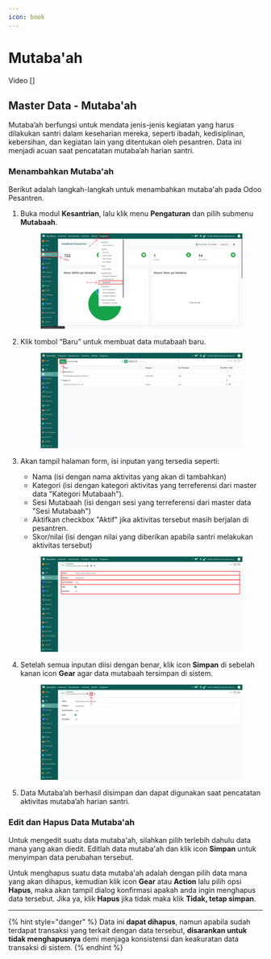 ```yaml
---
icon: book
---
```


# Mutaba'ah

Video \[]

## Master Data - Mutaba'ah

Mutaba’ah berfungsi untuk mendata jenis-jenis kegiatan yang harus dilakukan santri dalam keseharian mereka, seperti ibadah, kedisiplinan, kebersihan, dan kegiatan lain yang ditentukan oleh pesantren. Data ini menjadi acuan saat pencatatan mutaba’ah harian santri.

### Menambahkan Mutaba'ah

Berikut adalah langkah-langkah untuk menambahkan mutaba'ah pada Odoo Pesantren.

1.  Buka modul **Kesantrian**, lalu klik menu **Pengaturan** dan pilih submenu **Mutabaah**.&#x20;

    <figure><img src="../../../.gitbook/assets/images-165.png" alt=""><figcaption></figcaption></figure>


2.  Klik tombol “Baru” untuk membuat data mutabaah baru.&#x20;

    <figure><img src="../../../.gitbook/assets/images-166.png" alt=""><figcaption></figcaption></figure>


3.  Akan tampil halaman form, isi inputan yang tersedia seperti:

    * Nama (isi dengan nama aktivitas yang akan di tambahkan)
    * Kategori (isi dengan kategori aktivitas yang terreferensi dari master data "Kategori Mutabaah").
    * Sesi Mutabaah (isi dengan sesi yang terreferensi dari master data "Sesi Mutabaah")
    * Aktifkan checkbox "Aktif" jika aktivitas tersebut masih berjalan di pesantren.
    * Skor/nilai (isi dengan nilai yang diberikan apabila santri melakukan aktivitas tersebut)

    <figure><img src="../../../.gitbook/assets/images-167.png" alt=""><figcaption></figcaption></figure>


4.  Setelah semua inputan diisi dengan benar, klik icon **Simpan** di sebelah kanan icon **Gear** agar data mutabaah tersimpan di sistem.

    <figure><img src="../../../.gitbook/assets/images-168.png" alt=""><figcaption></figcaption></figure>


5. Data Mutaba’ah berhasil disimpan dan dapat digunakan saat pencatatan aktivitas mutaba’ah harian santri.

### Edit dan Hapus Data Mutaba'ah

Untuk mengedit suatu data mutaba'ah, silahkan pilih terlebih dahulu data mana yang akan diedit. Editlah data mutaba'ah dan klik icon **Simpan** untuk menyimpan data perubahan tersebut.

Untuk menghapus suatu data mutaba'ah adalah dengan pilih data mana yang akan dihapus, kemudian klik icon **Gear** atau **Action** lalu pilih opsi **Hapus**, maka akan tampil dialog konfirmasi apakah anda ingin menghapus data tersebut. Jika ya, klik **Hapus** jika tidak maka klik **Tidak, tetap simpan**.

***

{% hint style="danger" %}
Data ini **dapat dihapus**, namun apabila sudah terdapat transaksi yang terkait dengan data tersebut, **disarankan untuk tidak menghapusnya** demi menjaga konsistensi dan keakuratan data transaksi di sistem.
{% endhint %}
